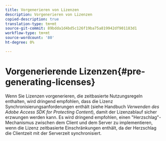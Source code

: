 ```yaml
---
title: Vorgenerieren von Lizenzen
description: Vorgenerieren von Lizenzen
copied-description: true
translation-type: tm+mt
source-git-commit: 89bdda1d4bd5c126f19ba75a819942df901183d1
workflow-type: tm+mt
source-wordcount: '80'
ht-degree: 0%

---
```



# Vorgenerierende Lizenzen{#pre-generating-licenses}

Wenn Sie Lizenzen vorgenerieren, die zeitbasierte Nutzungsregeln enthalten, wird dringend empfohlen, dass die Lizenz Synchronisierungsanforderungen enthält (siehe Handbuch *Verwenden des Adobe Access SDK for Protecting Content*), damit der Lizenzablauf sicher erzwungen werden kann. Es wird dringend empfohlen, einen &quot;Herzschlag&quot;-Mechanismus zwischen dem Client und dem Server zu implementieren, wenn die Lizenz zeitbasierte Einschränkungen enthält, da der Herzschlag die Clientzeit mit der Serverzeit synchronisiert.
